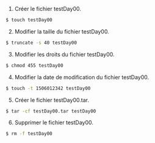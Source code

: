 1. Créer le fichier testDay00.
```bash
$ touch testDay00
```

2. Modifier la taille du fichier testDay00.
```bash
$ truncate -s 40 testDay00
```

3. Modifier les droits du fichier testDay00.
```bash
$ chmod 455 testDay00
```

4. Modifier la date de modification du fichier testDay00.
```bash
$ touch -t 1506012342 testDay00
```

5. Créer le fichier testDay00.tar.
```bash
$ tar -cf testDay00.tar testDay00
```

6. Supprimer le fichier testDay00.
```bash
$ rm -f testDay00
```
